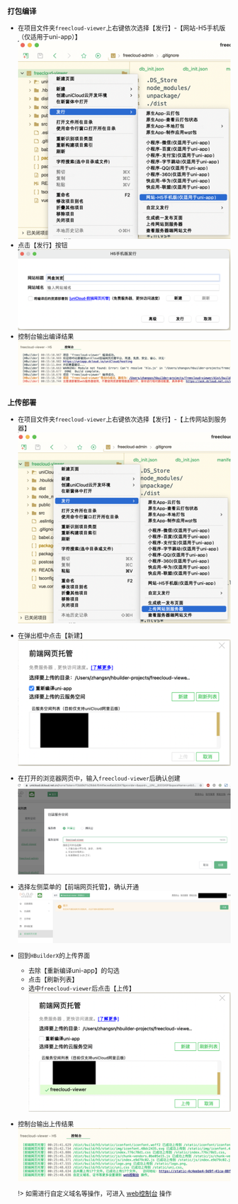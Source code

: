 ### 打包编译
- 在项目文件夹`freecloud-viewer`上右键依次选择【发行】-【网站-H5手机版（仅适用于uni-app）】
  ![image](../../static/image/viewer/release/choose-release.png)
- 点击【发行】按钮
  ![image](../../static/image/viewer/release/confirm-release.png)
- 控制台输出编译结果
  ![image](../../static/image/viewer/release/console-for-release.png)

### 上传部署
- 在项目文件夹`freecloud-viewer`上右键依次选择【发行】-【上传网站到服务器】
  ![image](../../static/image/viewer/release/choose-upload.png)
- 在弹出框中点击【新建】
  ![image](../../static/image/viewer/release/choose-create.png)
- 在打开的浏览器网页中，输入`freecloud-viewer`后确认创建
  ![image](../../static/image/viewer/release/confirm-create.png)
- 选择左侧菜单的【前端网页托管】，确认开通
  ![image](../../static/image/viewer/release/confirm-custody.png)
- 回到`HBuilderX`的上传界面
    - 去除【重新编译uni-app】的勾选
    - 点击【刷新列表】
    - 选中`freecloud-viewer`后点击【上传】
      ![image](../../static/image/viewer/release/select-space.png)
- 控制台输出上传结果
  ![image](../../static/image/viewer/release/console-for-upload.png)


  !> 如需进行自定义域名等操作，可进入 [web控制台](https://unicloud.dcloud.net.cn/static/hosting?platform=aliyun&appid=) 操作
  
